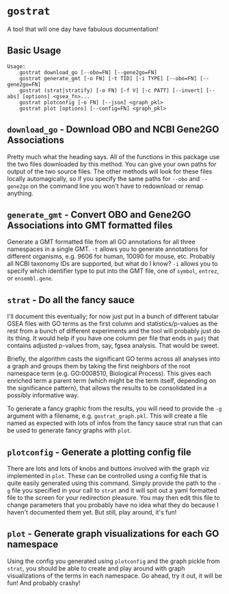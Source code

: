 # `gostrat`

A tool that will one day have fabulous documentation!


## Basic Usage

```
Usage:
    gostrat download_go [--obo=FN] [--gene2go=FN]
    gostrat generate_gmt [-o FN] [-t TID] [-i TYPE] [--obo=FN] [--gene2go=FN]
    gostrat (strat|stratify) [-o FN] [-f V] [-c PATT] [--invert] [--abs] [options] <gsea_fn>...
    gostrat plotconfig [-o FN] [--json] <graph_pkl>
    gostrat plot [options] [--config=FN] <graph_pkl>
```

## `download_go` - Download OBO and NCBI Gene2GO Associations

Pretty much what the heading says. All of the functions in this package use the
two files downloaded by this method. You can give your own paths for output of
the two source files. The other methods will look for these files locally
automagically, so if you specify the same paths for `--obo` and `--gene2go` on
the command line you won't have to redownload or remap anything.

## `generate_gmt` - Convert OBO and Gene2GO Associations into GMT formatted files

Generate a GMT formatted file from all GO annotations for all three namespaces
in a single GMT. `-t` allows you to generate annotations for different organisms,
e.g. 9606 for human, 10090 for mouse, etc. Probably all NCBI taxonomy IDs are
supported, but what do I know? `-i` allows you to specify which identifier type
to put into the GMT file, one of `symbol`, `entrez`, or `ensembl.gene`.

## `strat` - Do all the fancy sauce

I'll document this eventually; for now just put in a bunch of different tabular
GSEA files with GO terms as the first column and statistics/p-values as the rest
from a bunch of different experiments and the tool will probably just do its thing.
It would help if you have one column per file that ends in `padj` that contains
adjusted p-values from, say, fgsea analysis. That would be sweet.

Briefly, the algorithm casts the significant GO terms across all analyses into
a graph and groups them by taking the first neighbors of the root namespace term
(e.g. GO:0008510, Biological Process). This gives each enriched term a parent
term (which might be the term itself, depending on the significance pattern),
that allows the results to be consolidated in a possibly informative way.

To generate a fancy graphic from the results, you will need to provide the `-g`
argument with a filename, e.g. `gostrat_graph.pkl`. This will create a file named
as expected with lots of infos from the fancy sauce strat run that can be used
to generate fancy graphs with `plot`.

## `plotconfig` - Generate a plotting config file 

There are lots and lots of knobs and buttons involved with the graph viz
implemented in `plot`. These can be controlled using a config file that is
quite easily generated using this command. Simply provide the path to the
`-g` file you specified in your call to `strat` and it will spit out a
yaml formatted file to the screen for your redirection pleasure. You may
then edit this file to change parameters that you probably have no idea
what they do because I haven't documented them yet. But still, play around,
it's fun!

## `plot` - Generate graph visualizations for each GO namespace

Using the config you generated using `plotconfig` and the graph pickle from
`strat`, you should be able to create and play around with graph visualizations
of the terms in each namespace. Go ahead, try it out, it will be fun! And
probably crashy!
